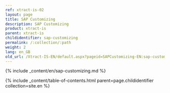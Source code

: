 ```yaml
---
ref: xtract-is-02
layout: page
title: SAP Customizing
description: SAP Customizing
product: xtract-is
parent: xtract-is
childidentifier: sap-customizing
permalink: /:collection/:path
weight: 2
lang: en_GB
old_url: /Xtract-IS-EN/default.aspx?pageid=SAPCustomizing-EN:sap-customizing-en
---
```



{% include _content/en/sap-customizing.md %}


{% include _content/table-of-contents.html parent=page.childidentifier collection=site.en %}